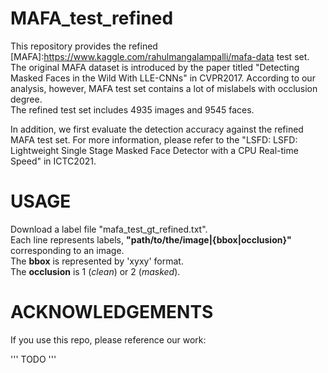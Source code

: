 # MAFA_test_refined

This repository provides the refined [MAFA]:https://www.kaggle.com/rahulmangalampalli/mafa-data test set.  
The original MAFA dataset is introduced by the paper titled "Detecting Masked Faces in the Wild With LLE-CNNs" in CVPR2017. According to our analysis, however, MAFA test set contains a lot of mislabels with occlusion degree.  
The refined test set includes 4935 images and 9545 faces.

In addition, we first evaluate the detection accuracy against the refined MAFA test set. For more information, please refer to the "LSFD: LSFD: Lightweight Single Stage Masked Face Detector with a CPU Real-time Speed" in ICTC2021.

# USAGE

Download a label file "mafa_test_gt_refined.txt".  
Each line represents labels, **"path/to/the/image|{bbox|occlusion}"** corresponding to an image.  
The **bbox** is represented by 'xyxy' format.  
The **occlusion** is 1 (*clean*) or 2 (*masked*).  


# ACKNOWLEDGEMENTS

If you use this repo, please reference our work:

'''
TODO
'''




